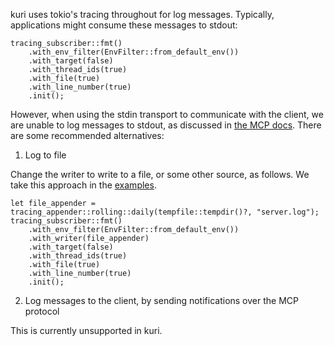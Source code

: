 kuri uses tokio's tracing throughout for log messages. Typically, applications might consume these messages to stdout:

```
tracing_subscriber::fmt()
    .with_env_filter(EnvFilter::from_default_env())
    .with_target(false)
    .with_thread_ids(true)
    .with_file(true)
    .with_line_number(true)
    .init();
```

However, when using the stdin transport to communicate with the client, we are unable to log messages to stdout, as discussed in [the MCP docs](https://modelcontextprotocol.io/docs/tools/debugging#server-side-logging). There are some recommended alternatives:

1. Log to file

Change the writer to write to a file, or some other source, as follows. We take this approach in the [examples](/examples/src/).
```
let file_appender = tracing_appender::rolling::daily(tempfile::tempdir()?, "server.log");
tracing_subscriber::fmt()
    .with_env_filter(EnvFilter::from_default_env())
    .with_writer(file_appender)
    .with_target(false)
    .with_thread_ids(true)
    .with_file(true)
    .with_line_number(true)
    .init();
```

2. Log messages to the client, by sending notifications over the MCP protocol

This is currently unsupported in kuri.
